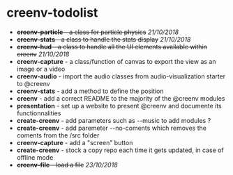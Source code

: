 # creenv-todolist

* ~~**creenv-particle** - a class for particle physics~~ *21/10/2018*
* ~~**creenv-stats** - a class to handle the stats display~~ *21/10/2018*
* ~~**creenv-hud** - a class to handle all the UI elements available within creenv~~ *21/10/2018*
* **creenv-capture** - a class/function of canvas to export the view as an image or a video 
* **creenv-audio** - import the audio classes from audio-visualization starter to @creenv
* **creenv-stats** - add a method to define the position 
* **creenv** - add a correct README to the majority of the @creenv modules 
* **presentation** - set up a website to present @creenv and documente its functionnalities 
* **create-creenv** - add parameters such as --music to add modules ?
* **create-creenv** - add paremeter --no-coments which removes the coments from the /src folder
* **creenv-capture** - add a "screen" button
* **create-creenv** - stock a copy repo each time it gets updated, in case of offline mode
* ~~**creenv-file** - load a file~~ *23/10/2018*
